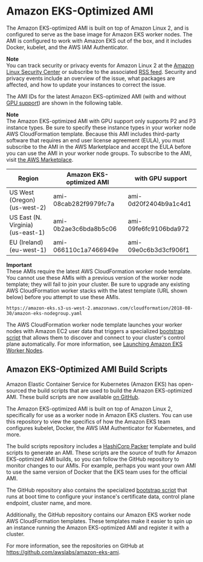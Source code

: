 # Amazon EKS\-Optimized AMI<a name="eks-optimized-ami"></a>

The Amazon EKS\-optimized AMI is built on top of Amazon Linux 2, and is configured to serve as the base image for Amazon EKS worker nodes\. The AMI is configured to work with Amazon EKS out of the box, and it includes Docker, kubelet, and the AWS IAM Authenticator\. 

**Note**  
You can track security or privacy events for Amazon Linux 2 at the [Amazon Linux Security Center](https://alas.aws.amazon.com/alas2.html) or subscribe to the associated [RSS feed](https://alas.aws.amazon.com/AL2/alas.rss)\. Security and privacy events include an overview of the issue, what packages are affected, and how to update your instances to correct the issue\.

The AMI IDs for the latest Amazon EKS\-optimized AMI \(with and without [GPU support](gpu-ami.md)\) are shown in the following table\.

**Note**  
The Amazon EKS\-optimized AMI with GPU support only supports P2 and P3 instance types\. Be sure to specify these instance types in your worker node AWS CloudFormation template\. Because this AMI includes third\-party software that requires an end user license agreement \(EULA\), you must subscribe to the AMI in the AWS Marketplace and accept the EULA before you can use the AMI in your worker node groups\. To subscribe to the AMI, visit [the AWS Marketplace](https://aws.amazon.com/marketplace/pp/B07GRHFXGM)\.


| Region | Amazon EKS\-optimized AMI | with GPU support | 
| --- | --- | --- | 
| US West \(Oregon\) \(us\-west\-2\) | ami\-08cab282f9979fc7a | ami\-0d20f2404b9a1c4d1 | 
| US East \(N\. Virginia\) \(us\-east\-1\) | ami\-0b2ae3c6bda8b5c06 | ami\-09fe6fc9106bda972 | 
| EU \(Ireland\) \(eu\-west\-1\) | ami\-066110c1a7466949e | ami\-09e0c6b3d3cf906f1 | 

**Important**  
These AMIs require the latest AWS CloudFormation worker node template\. You cannot use these AMIs with a previous version of the worker node template; they will fail to join your cluster\. Be sure to upgrade any existing AWS CloudFormation worker stacks with the latest template \(URL shown below\) before you attempt to use these AMIs\.  

```
https://amazon-eks.s3-us-west-2.amazonaws.com/cloudformation/2018-08-30/amazon-eks-nodegroup.yaml
```

The AWS CloudFormation worker node template launches your worker nodes with Amazon EC2 user data that triggers a specialized [bootstrap script](https://github.com/awslabs/amazon-eks-ami/blob/master/files/bootstrap.sh) that allows them to discover and connect to your cluster's control plane automatically\. For more information, see [Launching Amazon EKS Worker Nodes](launch-workers.md)\.

## Amazon EKS\-Optimized AMI Build Scripts<a name="eks-ami-build-scripts"></a>

Amazon Elastic Container Service for Kubernetes \(Amazon EKS\) has open\-sourced the build scripts that are used to build the Amazon EKS\-optimized AMI\. These build scripts are now available [on GitHub](https://github.com/awslabs/amazon-eks-ami)\.

 The Amazon EKS\-optimized AMI is built on top of Amazon Linux 2, specifically for use as a worker node in Amazon EKS clusters\. You can use this repository to view the specifics of how the Amazon EKS team configures kubelet, Docker, the AWS IAM Authenticator for Kubernetes, and more\. 

 The build scripts repository includes a [HashiCorp Packer](https://www.packer.io/) template and build scripts to generate an AMI\. These scripts are the source of truth for Amazon EKS\-optimized AMI builds, so you can follow the GitHub repository to monitor changes to our AMIs\. For example, perhaps you want your own AMI to use the same version of Docker that the EKS team uses for the official AMI\. 

The GitHub repository also contains the specialized [bootstrap script](https://github.com/awslabs/amazon-eks-ami/blob/master/files/bootstrap.sh) that runs at boot time to configure your instance's certificate data, control plane endpoint, cluster name, and more\.

 Additionally, the GitHub repository contains our Amazon EKS worker node AWS CloudFormation templates\. These templates make it easier to spin up an instance running the Amazon EKS\-optimized AMI and register it with a cluster\.

 For more information, see the repositories on GitHub at [https://github\.com/awslabs/amazon\-eks\-ami](https://github.com/awslabs/amazon-eks-ami)\.